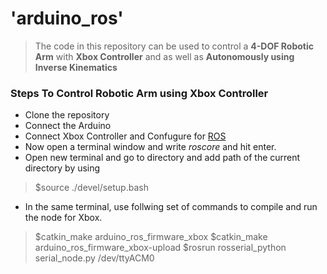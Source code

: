 # 'arduino_ros'
> The code in this repository can be used to control a **4-DOF Robotic Arm** with **Xbox Controller** and as well as
 **Autonomously using Inverse Kinematics**

### Steps To Control Robotic Arm using Xbox Controller
* Clone the repository
* Connect the Arduino
* Connect Xbox Controller and Confugure for [ROS](http://wiki.ros.org/joy)
* Now open a terminal window and write *roscore* and hit enter.
* Open new terminal and go to directory and add path of the current directory by using
> $source ./devel/setup.bash
* In the same terminal, use follwing set of commands to compile and run the node for Xbox.
> $catkin_make arduino_ros_firmware_xbox
> $catkin_make arduino_ros_firmware_xbox-upload
> $rosrun rosserial_python serial_node.py /dev/ttyACM0
